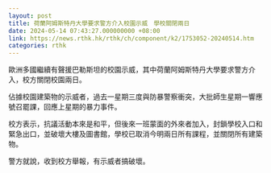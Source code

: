 ```yaml
---
layout: post
title: 荷蘭阿姆斯特丹大學要求警方介入校園示威　學校關閉兩日
date: 2024-05-14 07:43:27.000000000 +08:00
link: https://news.rthk.hk/rthk/ch/component/k2/1753052-20240514.htm
categories: rthk
---
```


歐洲多國繼續有聲援巴勒斯坦的校園示威，其中荷蘭阿姆斯特丹大學要求警方介入，校方關閉校園兩日。

佔據校園建築物的示威者，過去一星期三度與防暴警察衝突，大批師生星期一響應號召罷課，回應上星期的暴力事件。

校方表示，抗議活動本來是和平，但後來一班蒙面的外來者加入，封鎖學校入口和緊急出口，並破壞大樓及圖書館，學校已取消今明兩日所有課程，並關閉所有建築物。

警方就說，收到校方舉報，有示威者搞破壞。
